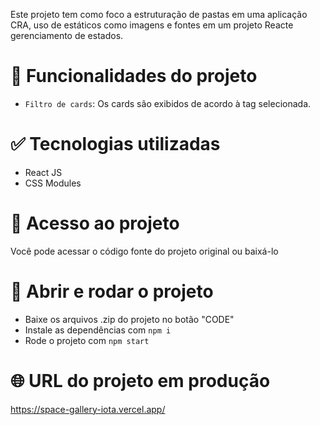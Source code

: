 Este projeto tem como foco a estruturação de pastas em uma aplicação CRA, uso de estáticos como imagens e fontes em um projeto Reacte gerenciamento de estados.

# :hammer: Funcionalidades do projeto

- `Filtro de cards`: Os cards são exibidos de acordo à tag selecionada. 

# :white_check_mark: Tecnologias utilizadas

- React JS
- CSS Modules

# :open_file_folder: Acesso ao projeto
Você pode acessar o código fonte do projeto original ou baixá-lo

# :checkered_flag: Abrir e rodar o projeto

- Baixe os arquivos .zip do projeto no botão "CODE"
- Instale as dependências com `npm i`
- Rode o projeto com `npm start`

# :globe_with_meridians: URL do projeto em produção
https://space-gallery-iota.vercel.app/
